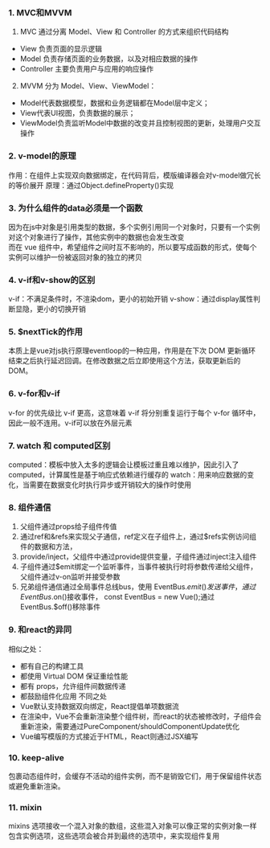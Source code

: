 ### 1. MVC和MVVM
1. MVC 通过分离 Model、View 和 Controller 的方式来组织代码结构
  - View 负责页面的显示逻辑
  - Model 负责存储页面的业务数据，以及对相应数据的操作
  - Controller 主要负责用户与应用的响应操作
2. MVVM 分为 Model、View、ViewModel：
  - Model代表数据模型，数据和业务逻辑都在Model层中定义；
  - View代表UI视图，负责数据的展示；
  - ViewModel负责监听Model中数据的改变并且控制视图的更新，处理用户交互操作

### 2. v-model的原理
作用：在组件上实现双向数据绑定，在代码背后，模版编译器会对v-model做冗长的等价展开
原理：通过Object.defineProperty()实现

### 3. 为什么组件的data必须是一个函数
因为在js中对象是引用类型的数据，多个实例引用同一个对象时，只要有一个实例对这个对象进行了操作，其他实例中的数据也会发生改变<br>
而在 vue 组件中，希望组件之间时互不影响的，所以要写成函数的形式，使每个实例可以维护一份被返回对象的独立的拷贝

### 4. v-if和v-show的区别
v-if：不满足条件时，不渲染dom，更小的初始开销
v-show：通过display属性判断显隐，更小的切换开销

### 5. $nextTick的作用
本质上是vue对js执行原理eventloop的一种应用，作用是在下次 DOM 更新循环结束之后执行延迟回调。在修改数据之后立即使用这个方法，获取更新后的 DOM。

### 6. v-for和v-if
v-for 的优先级比 v-if 更高，这意味着 v-if 将分别重复运行于每个 v-for 循环中，因此一般不连用。v-if可以放在外层元素

### 7. watch 和 computed区别
computed：模板中放入太多的逻辑会让模板过重且难以维护，因此引入了computed，计算属性是基于响应式依赖进行缓存的
watch：用来响应数据的变化，当需要在数据变化时执行异步或开销较大的操作时使用

### 8. 组件通信
1. 父组件通过props给子组件传值
2. 通过ref和&refs来实现父子通信，ref定义在子组件上，通过$refs实例访问组件的数据和方法，
4. provide/inject，父组件中通过provide提供变量，子组件通过inject注入组件
3. 子组件通过$emit绑定一个监听事件，当事件被执行时将参数传递给父组件，父组件通过v-on监听并接受参数
4. 兄弟组件通信通过全局事件总线bus，使用 EventBus.$emit() 发送事件，通过EventBus.$on()接收事件，
const EventBus = new Vue();通过 EventBus.$off()移除事件

### 9. 和react的异同
相似之处：
- 都有自己的构建工具
- 都使用 Virtual DOM 保证重绘性能
- 都有 props，允许组件间数据传递
- 都鼓励组件化应用
不同之处
- Vue默认支持数据双向绑定，React提倡单项数据流
- 在渲染中，Vue不会重新渲染整个组件树，而react的状态被修改时，子组件会重新渲染，需要通过PureComponent/shouldComponentUpdate优化
- Vue编写模版的方式接近于HTML，React则通过JSX编写

### 10. keep-alive
<keep-alive> 包裹动态组件时，会缓存不活动的组件实例，而不是销毁它们，用于保留组件状态或避免重新渲染。

### 11. mixin
mixins 选项接收一个混入对象的数组，这些混入对象可以像正常的实例对象一样包含实例选项，这些选项会被合并到最终的选项中，来实现组件复用